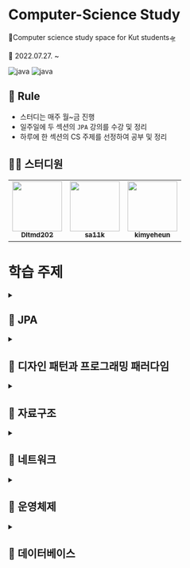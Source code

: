 # Computer-Science Study

🚀Computer science study space for Kut students🛸

📅 2022.07.27. ~

![java](https://img.shields.io/badge/java-11-orange.svg)
![java](https://img.shields.io/badge/mysql-8.0.28-blue.svg)


## 🌳 Rule
- 스터디는 매주 월~금 진행
- 일주일에 두 섹션의 `JPA` 강의를 수강 및 정리
- 하루에 한 섹션의 CS 주제를 선정하여 공부 및 정리


## 👨‍💻  스터디원

<table>
  <tr>
    <td align="center"><a href="https://github.com/Dltmd202"><img src="https://avatars.githubusercontent.com/u/75921696?v=4?s=100" width="100px;" alt=""/><br /><sub><b>Dltmd202</b></sub></a><br /></td>
    <td align="center"><a href="https://github.com/sa11k"><img src="https://avatars.githubusercontent.com/u/63536606?v=4?s=100" width="100px;" alt=""/><br /><sub><b>sa11k</b></sub></a><br /></td>
    <td align="center"><a href="https://github.com/kimyeheun"><img src="https://avatars.githubusercontent.com/u/81765156?v=4?s=100" width="100px;" alt=""/><br /><sub><b>kimyeheun</b></sub></a><br /></td>
  </tr>
</table>


# 학습 주제

<details>

<summary><h2>📌 JPA</h2></summary>


| 주제               |               Dltmd202                |              sa11k               |              kimyeheun               |
|------------------|:-------------------------------------:|:--------------------------------:|:------------------------------------:|
| 영속성 관리           | [🐒](jpa/persistenceContext/Dltmd202) | [](jpa/persistenceContext/sa11k) | [](jpa/persistenceContext/kimyeheun) |
| 엔티티 매핑           |                                       |                                  |                                      |
| 연관관계 매핑 기초       |                                       |                                  |                                      |
| 다양한 연관관계 매핑      |                                       |                                  |                                      |
| 고급 매핑            |                                       |                                  |                                      |
| 프록시와 연관관계 관리     |                                       |                                  |                                      |
| 값 타입             |                                       |                                  |                                      |
| 객체지향 쿼리 언어       |                                       |                                  |                                      |
| 웹 애플리케이션 제작      |                                       |                                  |                                      |
| 스프링 데이터 JPA      |                                       |                                  |                                      |
| 웹 애플리케이션과 연속성 관리 |                                       |                                  |                                      |
| 컬렉션과 부과 기능       |                                       |                                  |                                      |
| 고급 주제와 성능 최적화    |                                       |                                  |                                      |
| 트랜잭션과 락, 2차 캐시   |                                       |                                  |                                      |

</details>

<details>

<summary><h2>📌 디자인 패턴과 프로그래밍 패러다임</h2></summary>


| 주제             |               Dltmd202                |              sa11k               |              kimyeheun               | 
|----------------|:-------------------------------------:|:--------------------------------:|:------------------------------------:| 
| 싱글톤 패턴          | [🐒](design/singleton/Dltmd202)     |                                  |                                      | 
| 팩토리 패턴         |                                       |                                  |                                      | 
| 전략 패턴          |                                       |                                  |                                      | 
| 옵저버 패턴         |                                       |                                  |                                      | 
| 프록시 패턴         |                                       |                                  |                                      | 
| 이터레이터 패턴       |                                       |                                  |                                      | 
| 노출모듈 패턴        |                                       |                                  |                                      | 
| MVC 패턴         |                                       |                                  |                                      | 
| MVP 패턴         |                                       |                                  |                                      | 
| MVVM 패턴        |                                       |                                  |                                      | 
| 선언형과 함수형 프로그래밍 |                                       |                                  |                                      | 
| 객체지향 프로그래밍     |                                       |                                  |                                      | 
| 절차형 프로그래밍      |                                       |                                  |                                      | 
| 패러다임의 혼합       |                                       |                                  |                                      |

</details>


<details>

<summary><h2>📌 자료구조</h2></summary>


| 주제             |               Dltmd202                |              sa11k               |              kimyeheun               | 
|----------------|:-------------------------------------:|:--------------------------------:|:------------------------------------:| 
| 시간 복잡도         |  [🐒](ds/timeComplexity/Dltmd202)   |                                  |                                      |
| 공간 복잡도         |                                       |                                  |                                      | 
| 자료 구조에서의 시간복잡도 |                                       |                                  |                                      | 
| 연결 리스트         |                                       |                                  |                                      | 
| 배열             |                                       |                                  |                                      | 
| 벡터             |                                       |                                  |                                      | 
| 스택             |                                       |                                  |                                      | 
| 큐              |                                       |                                  |                                      | 
| 그래프            |                                       |                                  |                                      | 
| 트리             |                                       |                                  |                                      | 
| 힙              |                                       |                                  |                                      | 
| 우선순위 큐         |                                       |                                  |                                      | 
| 맵              |                                       |                                  |                                      | 
| 셋              |                                       |                                  |                                      | 
| 해시 테이블         |                                       |                                  |                                      |  

</details>

<details>

<summary><h2>📌 네트워크</h2></summary>


| 주제                    |               Dltmd202                |              sa11k               |              kimyeheun               |
|-----------------------|:-------------------------------------:|:--------------------------------:|:------------------------------------:|
| 처리량과 지연 시간            | [🐒](network/throughputLatency/Dltmd202) |                                  |                                      |
| 네트워크 토폴로지와 병목 현상      |                                       |                                  |                                      |
| 네트워크 분류               |                                       |                                  |                                      |
| 네트워크 성능 분석 명령어        |                                       |                                  |                                      |
| 네트워크 프로토콜 표준화         |                                       |                                  |                                      |
| `TCP/IP` 4계층 모델의 계층구조 |                                       |                                  |                                      |
| `TCP/IP` 4계층 모델의 PDU  |                                       |                                  |                                      |
| 네트워크 기기의 처리 범위        |                                       |                                  |                                      |
| 애플리케이션 계층을 처리하는 기기    |                                       |                                  |                                      |
| 인터넷 계층을 처리하는 기기       |                                       |                                  |                                      |
| 데이터 링크 계층을 처리하는 기기    |                                       |                                  |                                      |
| 물리 계층을 처리하는 기기        |                                       |                                  |                                      |
| `ARP`                 |                                       |                                  |                                      |
| 홉바이홉 통신               |                                       |                                  |                                      |
| `IP` 주소 체계            |                                       |                                  |                                      |
| `IP` 주소를 이용한 위치 정보    |                                       |                                  |                                      |  
| `HTTP/1.0`            |                                       |                                  |                                      |  
| `HTTP/1.1`            |                                       |                                  |                                      |  
| `HTTP/2`              |                                       |                                  |                                      |  
| `HTTPS`               |                                       |                                  |                                      |  
| `HTTP/3`              |                                       |                                  |                                      |  
                                                    
</details>


<details>

<summary><h2>📌 운영체제</h2></summary>


| 주제           |               Dltmd202                |              sa11k               |              kimyeheun               | 
|--------------|:-------------------------------------:|:--------------------------------:|:------------------------------------:| 
| 운영체제의 역할과 구조 |    [🐒](os/osComputer/Dltmd202)     |                                  |                                      | 
| 컴퓨터의 요소      |                                       |                                  |                                      | 
| 메모리 계층       |                                       |                                  |                                      | 
| 메모리 관리       |                                       |                                  |                                      | 
| 프로세스와 컴파일 과정 |                                       |                                  |                                      | 
| 프로세스의 상태     |                                       |                                  |                                      | 
| 프로세스의 메모리 구조 |                                       |                                  |                                      | 
| `PCB`        |                                       |                                  |                                      | 
| 멀티프로세싱       |                                       |                                  |                                      | 
| 스레드와 멀티스레딩   |                                       |                                  |                                      | 
| 공유 자원과 임계 영역 |                                       |                                  |                                      | 
| 교착 상태        |                                       |                                  |                                      | 
| 비선점형 방식      |                                       |                                  |                                      | 
| 선점형 방식       |                                       |                                  |                                      | 


</details>


<details>

<summary><h2>📌 데이터베이스</h2></summary>


| 주제             |               Dltmd202                |              sa11k               |              kimyeheun               |
|----------------|:-------------------------------------:|:--------------------------------:|:------------------------------------:|
| 엔티티            |       [🐒](db/entity/Dltmd202)         |                                  |                                      |
| 릴레이션           |                                       |                                  |                                      |
| 속성             |                                       |                                  |                                      |
| 도메인            |                                       |                                  |                                      |
| 필드와 레코드        |                                       |                                  |                                      |
| 관계             |                                       |                                  |                                      |
| 키              |                                       |                                  |                                      |
| `ERD`의 중요성     |                                       |                                  |                                      |
| `ERD` 예제       |                                       |                                  |                                      |
| 정규화 과정         |                                       |                                  |                                      |
| 트랜잭션           |                                       |                                  |                                      |
| 무결성            |                                       |                                  |                                      |
| 관계형 데이터베이스     |                                       |                                  |                                      |
| `NoSQL` 데이터베이스 |                                       |                                  |                                      |
| 인덱스의 필요성       |                                       |                                  |                                      |
| `B-Tree`       |                                       |                                  |                                      |
| 인덱스 만드는 방법     |                                       |                                  |                                      |
| 인덱스 최적화 기법     |                                       |                                  |                                      |
| 내부 조인          |                                       |                                  |                                      |
| 왼쪽 조인          |                                       |                                  |                                      |
| 오른쪽 조인         |                                       |                                  |                                      |
| 합집합 조인         |                                       |                                  |                                      | 
| 중첩 루프 조인       |                                       |                                  |                                      | 
| 정렬 병합 조인       |                                       |                                  |                                      | 
| 해시 조인          |                                       |                                  |                                      | 
                
                
</details>      

